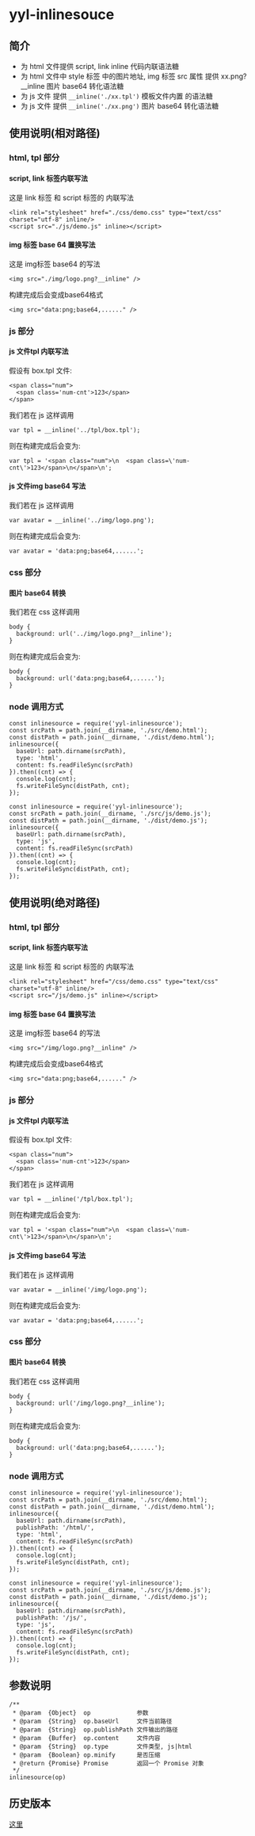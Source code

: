 # yyl-inlinesouce
## 简介
* 为 html 文件提供 script, link inline 代码内联语法糖
* 为 html 文件中 style 标签 中的图片地址, img 标签 src 属性 提供 xx.png?__inline 图片 base64 转化语法糖
* 为 js 文件 提供 `__inline('./xx.tpl')` 模板文件内置 的语法糖
* 为 js 文件 提供 `__inline('./xx.png')` 图片 base64 转化语法糖

## 使用说明(相对路径)
### html, tpl 部分
#### script, link 标签内联写法

这是 link 标签 和 script 标签的 内联写法
```
<link rel="stylesheet" href="./css/demo.css" type="text/css" charset="utf-8" inline/>
<script src="./js/demo.js" inline></script>
```

#### img 标签 base 64 置换写法
这是 img标签 base64 的写法
```
<img src="./img/logo.png?__inline" />
```

构建完成后会变成base64格式
```
<img src="data:png;base64,......" />
```

### js 部分
#### js 文件tpl 内联写法
假设有 box.tpl 文件:
```
<span class="num">
  <span class='num-cnt'>123</span>
</span>
```

我们若在 js 这样调用
```
var tpl = __inline('../tpl/box.tpl');
```

则在构建完成后会变为:
```
var tpl = '<span class="num">\n  <span class=\'num-cnt\'>123</span>\n</span>\n';
```
#### js 文件img base64 写法

我们若在 js 这样调用
```
var avatar = __inline('../img/logo.png');
```

则在构建完成后会变为:
```
var avatar = 'data:png;base64,......';
```

### css 部分
#### 图片 base64 转换
我们若在 css 这样调用
```
body {
  background: url('../img/logo.png?__inline');
}
```

则在构建完成后会变为:
```
body {
  background: url('data:png;base64,......');
}
```

### node 调用方式
```
const inlinesource = require('yyl-inlinesource');
const srcPath = path.join(__dirname, './src/demo.html');
const distPath = path.join(__dirname, './dist/demo.html');
inlinesource({
  baseUrl: path.dirname(srcPath),
  type: 'html',
  content: fs.readFileSync(srcPath)
}).then((cnt) => {
  console.log(cnt);
  fs.writeFileSync(distPath, cnt);
});
```

```
const inlinesource = require('yyl-inlinesource');
const srcPath = path.join(__dirname, './src/js/demo.js');
const distPath = path.join(__dirname, './dist/demo.js');
inlinesource({
  baseUrl: path.dirname(srcPath),
  type: 'js',
  content: fs.readFileSync(srcPath)
}).then((cnt) => {
  console.log(cnt);
  fs.writeFileSync(distPath, cnt);
});
```

## 使用说明(绝对路径)
### html, tpl 部分
#### script, link 标签内联写法

这是 link 标签 和 script 标签的 内联写法
```
<link rel="stylesheet" href="/css/demo.css" type="text/css" charset="utf-8" inline/>
<script src="/js/demo.js" inline></script>
```

#### img 标签 base 64 置换写法
这是 img标签 base64 的写法
```
<img src="/img/logo.png?__inline" />
```

构建完成后会变成base64格式
```
<img src="data:png;base64,......" />
```

### js 部分
#### js 文件tpl 内联写法
假设有 box.tpl 文件:
```
<span class="num">
  <span class='num-cnt'>123</span>
</span>
```

我们若在 js 这样调用
```
var tpl = __inline('/tpl/box.tpl');
```

则在构建完成后会变为:
```
var tpl = '<span class="num">\n  <span class=\'num-cnt\'>123</span>\n</span>\n';
```
#### js 文件img base64 写法

我们若在 js 这样调用
```
var avatar = __inline('/img/logo.png');
```

则在构建完成后会变为:
```
var avatar = 'data:png;base64,......';
```

### css 部分
#### 图片 base64 转换
我们若在 css 这样调用
```
body {
  background: url('/img/logo.png?__inline');
}
```

则在构建完成后会变为:
```
body {
  background: url('data:png;base64,......');
}
```

### node 调用方式
```
const inlinesource = require('yyl-inlinesource');
const srcPath = path.join(__dirname, './src/demo.html');
const distPath = path.join(__dirname, './dist/demo.html');
inlinesource({
  baseUrl: path.dirname(srcPath),
  publishPath: '/html/',
  type: 'html',
  content: fs.readFileSync(srcPath)
}).then((cnt) => {
  console.log(cnt);
  fs.writeFileSync(distPath, cnt);
});
```

```
const inlinesource = require('yyl-inlinesource');
const srcPath = path.join(__dirname, './src/js/demo.js');
const distPath = path.join(__dirname, './dist/demo.js');
inlinesource({
  baseUrl: path.dirname(srcPath),
  publishPath: '/js/',
  type: 'js',
  content: fs.readFileSync(srcPath)
}).then((cnt) => {
  console.log(cnt);
  fs.writeFileSync(distPath, cnt);
});
```

## 参数说明
```
/**
 * @param  {Object}  op             参数
 * @param  {String}  op.baseUrl     文件当前路径
 * @param  {String}  op.publishPath 文件输出的路径
 * @param  {Buffer}  op.content     文件内容 
 * @param  {String}  op.type        文件类型, js|html
 * @param  {Boolean} op.minify      是否压缩
 * @return {Promise} Promise        返回一个 Promise 对象
 */
inlinesource(op)
```

## 历史版本
[这里](./history.md)
